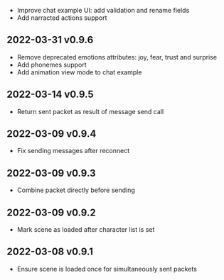 * Improve chat example UI: add validation and rename fields
* Add narracted actions support

## 2022-03-31 v0.9.6

* Remove deprecated emotions attributes: joy, fear, trust and surprise
* Add phonemes support
* Add animation view mode to chat example

## 2022-03-14 v0.9.5

* Return sent packet as result of message send call

## 2022-03-09 v0.9.4

* Fix sending messages after reconnect

## 2022-03-09 v0.9.3

* Combine packet directly before sending

## 2022-03-09 v0.9.2

* Mark scene as loaded after character list is set

## 2022-03-08 v0.9.1

* Ensure scene is loaded once for simultaneously sent packets
